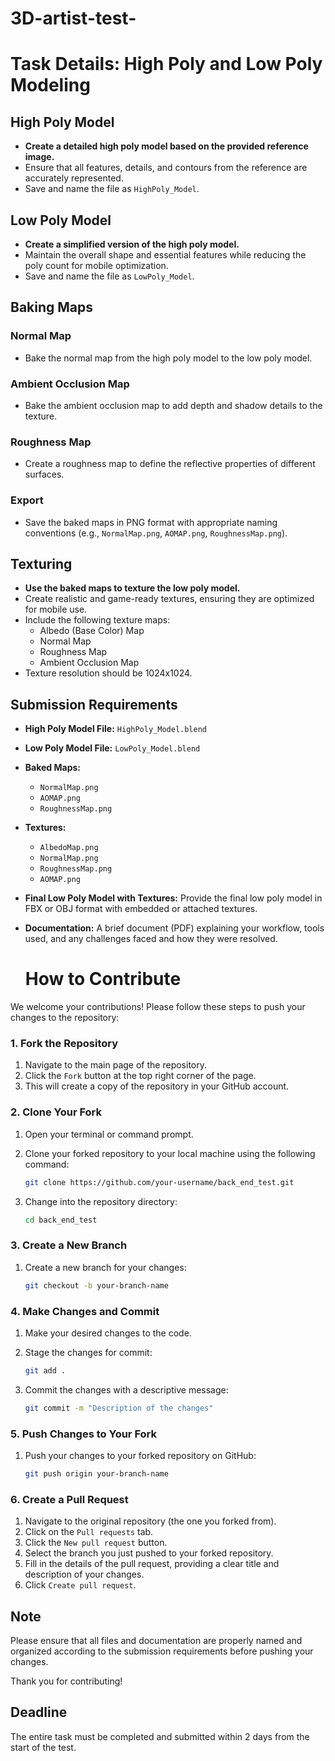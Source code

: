 # 3D-artist-test-

# Task Details: High Poly and Low Poly Modeling

## High Poly Model
- **Create a detailed high poly model based on the provided reference image.**
- Ensure that all features, details, and contours from the reference are accurately represented.
- Save and name the file as `HighPoly_Model`.

## Low Poly Model
- **Create a simplified version of the high poly model.**
- Maintain the overall shape and essential features while reducing the poly count for mobile optimization.
- Save and name the file as `LowPoly_Model`.

## Baking Maps
### Normal Map
- Bake the normal map from the high poly model to the low poly model.

### Ambient Occlusion Map
- Bake the ambient occlusion map to add depth and shadow details to the texture.

### Roughness Map
- Create a roughness map to define the reflective properties of different surfaces.

### Export
- Save the baked maps in PNG format with appropriate naming conventions (e.g., `NormalMap.png`, `AOMAP.png`, `RoughnessMap.png`).

## Texturing
- **Use the baked maps to texture the low poly model.**
- Create realistic and game-ready textures, ensuring they are optimized for mobile use.
- Include the following texture maps:
  - Albedo (Base Color) Map
  - Normal Map
  - Roughness Map
  - Ambient Occlusion Map
- Texture resolution should be 1024x1024.

## Submission Requirements
- **High Poly Model File:** `HighPoly_Model.blend`
- **Low Poly Model File:** `LowPoly_Model.blend`
- **Baked Maps:**
  - `NormalMap.png`
  - `AOMAP.png`
  - `RoughnessMap.png`
- **Textures:**
  - `AlbedoMap.png`
  - `NormalMap.png`
  - `RoughnessMap.png`
  - `AOMAP.png`
- **Final Low Poly Model with Textures:** Provide the final low poly model in FBX or OBJ format with embedded or attached textures.
- **Documentation:** A brief document (PDF) explaining your workflow, tools used, and any challenges faced and how they were resolved.

  # How to Contribute

We welcome your contributions! Please follow these steps to push your changes to the repository:

### 1. Fork the Repository

1. Navigate to the main page of the repository.
2. Click the `Fork` button at the top right corner of the page.
3. This will create a copy of the repository in your GitHub account.

### 2. Clone Your Fork

1. Open your terminal or command prompt.
2. Clone your forked repository to your local machine using the following command:

    ```bash
    git clone https://github.com/your-username/back_end_test.git
    ```

3. Change into the repository directory:

    ```bash
    cd back_end_test
    ```

### 3. Create a New Branch

1. Create a new branch for your changes:

    ```bash
    git checkout -b your-branch-name
    ```

### 4. Make Changes and Commit

1. Make your desired changes to the code.
2. Stage the changes for commit:

    ```bash
    git add .
    ```

3. Commit the changes with a descriptive message:

    ```bash
    git commit -m "Description of the changes"
    ```

### 5. Push Changes to Your Fork

1. Push your changes to your forked repository on GitHub:

    ```bash
    git push origin your-branch-name
    ```

### 6. Create a Pull Request

1. Navigate to the original repository (the one you forked from).
2. Click on the `Pull requests` tab.
3. Click the `New pull request` button.
4. Select the branch you just pushed to your forked repository.
5. Fill in the details of the pull request, providing a clear title and description of your changes.
6. Click `Create pull request`.

## Note

Please ensure that all files and documentation are properly named and organized according to the submission requirements before pushing your changes.

Thank you for contributing!

## Deadline
The entire task must be completed and submitted within 2 days from the start of the test.

